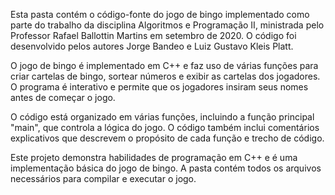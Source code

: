 Esta pasta contém o código-fonte do jogo de bingo implementado como parte do trabalho da disciplina Algoritmos e Programação II, ministrada pelo Professor Rafael Ballottin Martins em setembro de 2020. O código foi desenvolvido pelos autores Jorge Bandeo e Luiz Gustavo Kleis Platt.

O jogo de bingo é implementado em C++ e faz uso de várias funções para criar cartelas de bingo, sortear números e exibir as cartelas dos jogadores. O programa é interativo e permite que os jogadores insiram seus nomes antes de começar o jogo.

O código está organizado em várias funções, incluindo a função principal "main", que controla a lógica do jogo. O código também inclui comentários explicativos que descrevem o propósito de cada função e trecho de código.

Este projeto demonstra habilidades de programação em C++ e é uma implementação básica do jogo de bingo. A pasta contém todos os arquivos necessários para compilar e executar o jogo.